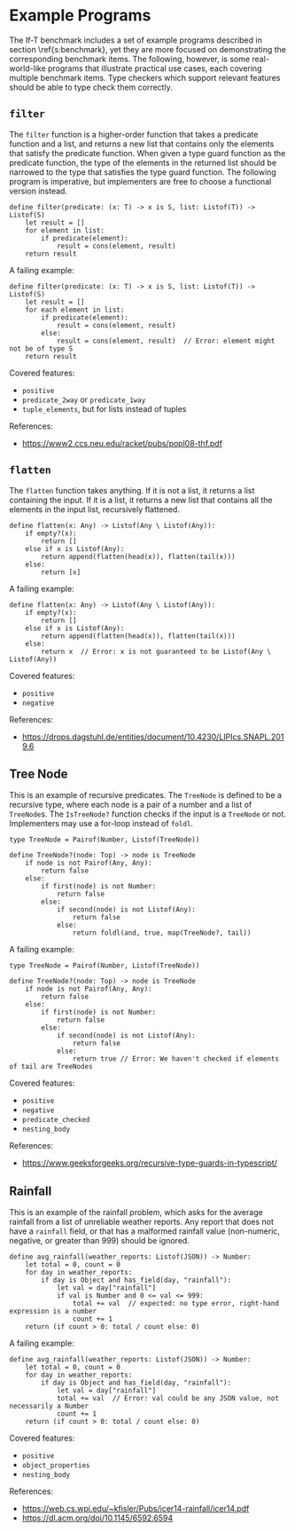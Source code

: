 # Example Programs

The If-T benchmark includes a set of example programs described in section \ref{s:benchmark}, yet they are more focused on demonstrating the corresponding benchmark items. The following, however, is some real-world-like programs that illustrate practical use cases, each covering multiple benchmark items. Type checkers which support relevant features should be able to type check them correctly.

## `filter`

The `filter` function is a higher-order function that takes a predicate function and a list, and returns a new list that contains only the elements that satisfy the predicate function. When given a type guard function as the predicate function, the type of the elements in the returned list should be narrowed to the type that satisfies the type guard function. The following program is imperative, but implementers are free to choose a functional version instead.

```
define filter(predicate: (x: T) -> x is S, list: Listof(T)) -> Listof(S)
    let result = []
    for element in list:
        if predicate(element):
            result = cons(element, result)
    return result
```

A failing example:

```
define filter(predicate: (x: T) -> x is S, list: Listof(T)) -> Listof(S)
    let result = []
    for each element in list:
        if predicate(element):
            result = cons(element, result)
        else:
            result = cons(element, result)  // Error: element might not be of type S
    return result
```

Covered features:
- `positive`
- `predicate_2way` or `predicate_1way`
- `tuple_elements`, but for lists instead of tuples

References:
- https://www2.ccs.neu.edu/racket/pubs/popl08-thf.pdf


## `flatten`

The `flatten` function takes anything. If it is not a list, it returns a list containing the input. If it is a list, it returns a new list that contains all the elements in the input list, recursively flattened.

```
define flatten(x: Any) -> Listof(Any \ Listof(Any)):
    if empty?(x):
        return []
    else if x is Listof(Any):
        return append(flatten(head(x)), flatten(tail(x)))
    else:
        return [x]
```

A failing example:

```
define flatten(x: Any) -> Listof(Any \ Listof(Any)):
    if empty?(x):
        return []
    else if x is Listof(Any):
        return append(flatten(head(x)), flatten(tail(x)))
    else:
        return x  // Error: x is not guaranteed to be Listof(Any \ Listof(Any))
```

Covered features:
- `positive`
- `negative`

References:
- https://drops.dagstuhl.de/entities/document/10.4230/LIPIcs.SNAPL.2019.6

## Tree Node

This is an example of recursive predicates. The `TreeNode` is defined to be a recursive type, where each node is a pair of a number and a list of `TreeNode`s. The `IsTreeNode?` function checks if the input is a `TreeNode` or not. Implementers may use a for-loop instead of `foldl`.

```
type TreeNode = Pairof(Number, Listof(TreeNode))

define TreeNode?(node: Top) -> node is TreeNode
    if node is not Pairof(Any, Any):
        return false
    else:
        if first(node) is not Number:
            return false
        else:
            if second(node) is not Listof(Any):
                return false
            else:
                return foldl(and, true, map(TreeNode?, tail))
```

A failing example:

```
type TreeNode = Pairof(Number, Listof(TreeNode))

define TreeNode?(node: Top) -> node is TreeNode
    if node is not Pairof(Any, Any):
        return false
    else:
        if first(node) is not Number:
            return false
        else:
            if second(node) is not Listof(Any):
                return false
            else:
                return true // Error: We haven't checked if elements of tail are TreeNodes
```

Covered features:
- `positive`
- `negative`
- `predicate_checked`
- `nesting_body`

References:
- https://www.geeksforgeeks.org/recursive-type-guards-in-typescript/


## Rainfall

This is an example of the rainfall problem, which asks for the average rainfall
from a list of unreliable weather reports. Any report that does not have a `rainfall`
field, or that has a malformed rainfall value (non-numeric, negative, or greater than
999) should be ignored.

```
define avg_rainfall(weather_reports: Listof(JSON)) -> Number:
    let total = 0, count = 0
    for day in weather_reports:
        if day is Object and has_field(day, "rainfall"):
            let val = day["rainfall"]
            if val is Number and 0 <= val <= 999:
                total += val  // expected: no type error, right-hand expression is a number
                count += 1
    return (if count > 0: total / count else: 0)
```

A failing example:

```
define avg_rainfall(weather_reports: Listof(JSON)) -> Number:
    let total = 0, count = 0
    for day in weather_reports:
        if day is Object and has_field(day, "rainfall"):
            let val = day["rainfall"]
            total += val  // Error: val could be any JSON value, not necessarily a Number
            count += 1
    return (if count > 0: total / count else: 0)
```

Covered features:
- `positive`
- `object_properties`
- `nesting_body`

References:
- https://web.cs.wpi.edu/~kfisler/Pubs/icer14-rainfall/icer14.pdf
- https://dl.acm.org/doi/10.1145/6592.6594
